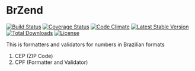 BrZend
======

 [![Build Status](https://travis-ci.org/AdminWeb/BrZend.svg?branch=master)](https://travis-ci.org/AdminWeb/BrZend) [![Coverage Status](https://coveralls.io/repos/AdminWeb/BrZend/badge.svg?branch=master)](https://coveralls.io/r/AdminWeb/BrZend?branch=master) [![Code Climate](https://codeclimate.com/github/AdminWeb/BrZend/badges/gpa.svg)](https://codeclimate.com/github/AdminWeb/BrZend) [![Latest Stable Version](https://poser.pugx.org/adminweb/br-zend/v/stable.svg)](https://packagist.org/packages/adminweb/br-zend) [![Total Downloads](https://poser.pugx.org/adminweb/br-zend/downloads.svg)](https://packagist.org/packages/adminweb/br-zend)  [![License](https://poser.pugx.org/adminweb/br-zend/license.svg)](https://packagist.org/packages/adminweb/br-zend)

This is formatters and validators for numbers in Brazilian formats

1. CEP (ZIP Code)
2. CPF (Formatter and Validator)
